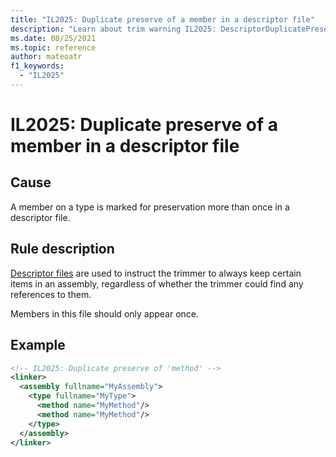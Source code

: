 ```yaml
---
title: "IL2025: Duplicate preserve of a member in a descriptor file"
description: "Learn about trim warning IL2025: DescriptorDuplicatePreserve"
ms.date: 08/25/2021
ms.topic: reference
author: mateoatr
f1_keywords:
  - "IL2025"
---
```

# IL2025: Duplicate preserve of a member in a descriptor file

## Cause

A member on a type is marked for preservation more than once in a descriptor file.

## Rule description

[Descriptor files](https://github.com/mono/linker/blob/main/docs/data-formats.md) are
used to instruct the trimmer to always keep certain items in an assembly, regardless of
whether the trimmer could find any references to them.

Members in this file should only appear once.

## Example

```XML
<!-- IL2025: Duplicate preserve of 'method' -->
<linker>
  <assembly fullname="MyAssembly">
    <type fullname="MyType">
      <method name="MyMethod"/>
      <method name="MyMethod"/>
    </type>
  </assembly>
</linker>
```
